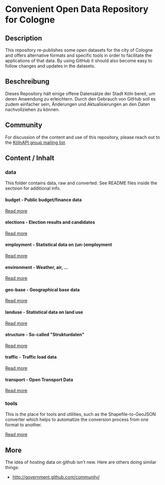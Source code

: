 Convenient Open Data Repository for Cologne
===========================================

## Description

This repository re-publishes some open datasets for the city of Cologne
and offers alternative formats and specific tools in order to facilitate 
the applications of that data. By using GitHub it should also become 
easy to follow changes and updates in the datasets.

## Beschreibung

Dieses Repository hält einige offene Datensätze der Stadt Köln bereit, um
deren Anwendung zu erleichtern. Durch den Gebrauch von GitHub soll es zudem
einfacher sein, Änderungen und Aktualisierungen an den Daten nachvollziehen
zu können.

## Community

For discussion of the content and use of this repository, please reach out
to the [KölnAPI group mailing list](https://groups.google.com/forum/#!forum/koelnapi).

## Content / Inhalt

### data

This folder contains data, raw and converted. See README files inside the sectsion
for additional info.

#### budget - Public budget/finance data

[Read more](https://github.com/KoelnAPI/data/tree/master/data/budget)

#### elections - Election results and candidates

[Read more](https://github.com/KoelnAPI/data/tree/master/data/elections)

#### employment - Statistical data on (un-)employment

[Read more](https://github.com/KoelnAPI/data/tree/master/data/employment)

#### environment - Weather, air, ...

[Read more](https://github.com/KoelnAPI/data/tree/master/data/environment)

#### geo-base - Geographical base data

[Read more](https://github.com/KoelnAPI/data/tree/master/data/geo-base)

#### landuse - Statistical data on land use

[Read more](https://github.com/KoelnAPI/data/tree/master/data/landuse)

#### structure - So-called "Strukturdaten"

[Read more](https://github.com/KoelnAPI/data/tree/master/data/structure)

#### traffic - Traffic load data

[Read more](https://github.com/KoelnAPI/data/tree/master/data/traffic)

#### transport - Open Transport Data

[Read more](https://github.com/KoelnAPI/data/tree/master/data/transport)

### tools

This is the place for tools and utilities, such as the Shapefile-to-GeoJSON converter
which helps to automatize the conversion process from one format to another.

[Read more](https://github.com/KoelnAPI/data/tree/master/tools)


## More

The idea of hosting data on github isn't new. Here are others doing similar things:

* http://government.github.com/community/
